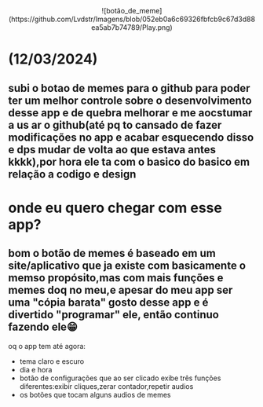 <div style="text-align:center">
    ![botão_de_meme](https://github.com/Lvdstr/Imagens/blob/052eb0a6c69326fbfcb9c67d3d88ea5ab7b74789/Play.png)</div>
<h1>(12/03/2024)</h1>
<h2>subi o botao de memes para o github para poder ter um melhor controle sobre o desenvolvimento desse app e de quebra melhorar e me aocstumar a us ar o github(até pq to cansado de fazer 
modificações no app e acabar esquecendo disso e dps mudar de volta ao que estava antes kkkk),por hora ele ta com o basico do basico em relação a codigo e design</h2>

<h1>onde eu quero chegar com esse app?</h1>
<h2>bom o botão de memes é baseado em um site/aplicativo que ja existe com basicamente o memso propósito,mas com mais funções e memes doq no meu,e apesar do meu app ser uma "cópia barata" gosto desse app e é divertido "programar" ele, então continuo fazendo ele😁</h2>
oq o app tem até agora:<br/>
<ul>
 <li>
  tema claro e escuro
 </li>
<li>
  dia e hora
</li>
<li>
    botão de configurações que ao ser clicado exibe três funções diferentes:exibir cliques,zerar contador,repetir audios
</li>
  <li>
    os botões que tocam alguns audios de memes
  </li>
</ul>

